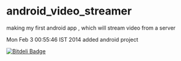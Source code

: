 android_video_streamer
======================

making my first android app , which will stream video from a server


Mon Feb  3 00:55:46 IST 2014
added android project


[![Bitdeli Badge](https://d2weczhvl823v0.cloudfront.net/shashanksingh/android_video_streamer/trend.png)](https://bitdeli.com/free "Bitdeli Badge")

